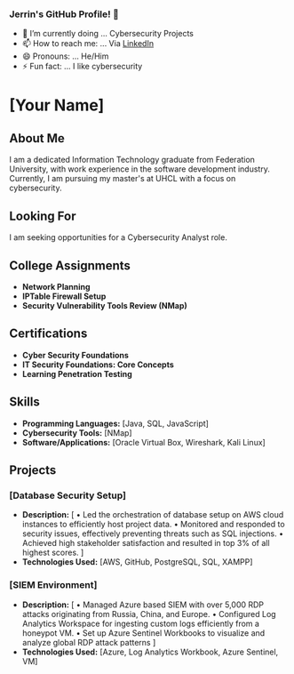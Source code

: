 ### Jerrin's GitHub Profile! 👋

- 🌱 I’m currently doing ... Cybersecurity Projects
- 📫 How to reach me: ... Via [LinkedIn](https://www.linkedin.com/in/jerrin-thomas-thyparambil/)
- 😄 Pronouns: ... He/Him
- ⚡ Fun fact: ... I like cybersecurity

# [Your Name]

## About Me
I am a dedicated Information Technology graduate from Federation University, with work experience in the software development industry. Currently, I am pursuing my master's at UHCL with a focus on cybersecurity.

## Looking For
I am seeking opportunities for a Cybersecurity Analyst role.

## College Assignments
- **Network Planning**
- **IPTable Firewall Setup**
- **Security Vulnerability Tools Review (NMap)**

## Certifications
- **Cyber Security Foundations**
- **IT Security Foundations: Core Concepts**
- **Learning Penetration Testing**

## Skills
- **Programming Languages:** [Java, SQL, JavaScript]
- **Cybersecurity Tools:** [NMap]
- **Software/Applications:** [Oracle Virtual Box, Wireshark, Kali Linux]

## Projects
### [Database Security Setup]
- **Description:**
[
•	Led the orchestration of database setup on AWS cloud instances to efficiently host project data.
•	Monitored and responded to security issues, effectively preventing threats such as SQL injections.
•	Achieved high stakeholder satisfaction and resulted in top 3% of all highest scores.
]
- **Technologies Used:** [AWS, GitHub, PostgreSQL, SQL, XAMPP]

### [SIEM Environment]
- **Description:**
[
•	Managed Azure based SIEM with over 5,000 RDP attacks originating from Russia, China, and Europe.
•	Configured Log Analytics Workspace for ingesting custom logs efficiently from a honeypot VM.
•	Set up Azure Sentinel Workbooks to visualize and analyze global RDP attack patterns
]
- **Technologies Used:** [Azure, Log Analytics Workbook, Azure Sentinel, VM]
